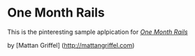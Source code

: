 # One Month Rails

This is the pinteresting sample aplpication for [*One Month Rails*](http://onemonthrails.com)

by [Mattan Griffel] (http://mattangriffel.com)
